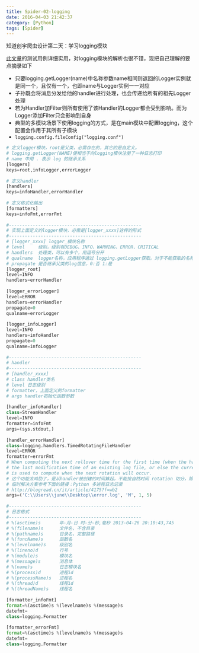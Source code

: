 ```yaml
---
title: Spider-02-logging
date: 2016-04-03 21:42:37
category: [Python]
tags: [Spider]
---
```


知道创宇爬虫设计第二天：学习logging模块

[此文章](http://blog.chinaunix.net/uid-26000296-id-4372063.html)的测试用例详细实用，对logging模块的解析也很不错，现把自己理解的要点摘录如下

- 只要logging.getLogger(name)中名称参数name相同则返回的Logger实例就是同一个，且仅有一个，也即name与Logger实例一一对应
- 子孙既会将消息分发给他的handler进行处理，也会传递给所有的祖先Logger处理
- 若为Handler加Filter则所有使用了该Handler的Logger都会受到影响。而为Logger添加Filter只会影响到自身
- 典型的多模块场景下使用logging的方式，是在main模块中配置logging，这个配置会作用于其所有子模块
- `logging.config.fileConfig("logging.conf")`

```python logging.conf
# 定义logger模块，root是父类，必需存在的，其它的是自定义。
# logging.getLogger(NAME)便相当于向logging模块注册了一种日志打印
# name 中用 . 表示 log 的继承关系
[loggers]
keys=root,infoLogger,errorLogger
 
# 定义handler
[handlers]
keys=infoHandler,errorHandler
 
# 定义格式化输出
[formatters]
keys=infoFmt,errorFmt
 
#--------------------------------------------------
# 实现上面定义的logger模块，必需是[logger_xxxx]这样的形式
#--------------------------------------------------
# [logger_xxxx] logger_模块名称
# level     级别，级别有DEBUG、INFO、WARNING、ERROR、CRITICAL
# handlers  处理类，可以有多个，用逗号分开
# qualname  logger名称，应用程序通过 logging.getLogger获取。对于不能获取的名称，则记录到root模块。
# propagate 是否继承父类的log信息，0:否 1:是
[logger_root]
level=INFO
handlers=errorHandler
 
[logger_errorLogger]
level=ERROR
handlers=errorHandler
propagate=0
qualname=errorLogger
 
[logger_infoLogger]
level=INFO
handlers=infoHandler
propagate=0
qualname=infoLogger
 
#--------------------------------------------------
# handler
#--------------------------------------------------
# [handler_xxxx]
# class handler类名
# level 日志级别
# formatter，上面定义的formatter
# args handler初始化函数参数
 
[handler_infoHandler]
class=StreamHandler
level=INFO
formatter=infoFmt
args=(sys.stdout,)
 
[handler_errorHandler]
class=logging.handlers.TimedRotatingFileHandler
level=ERROR
formatter=errorFmt
# When computing the next rollover time for the first time (when the handler is created),
# the last modification time of an existing log file, or else the current time,
# is used to compute when the next rotation will occur.
# 这个功能太鸡肋了，是从handler被创建的时间算起，不能按自然时间 rotation 切分，除非程序一直运行，否则这个功能会有问题
# 临时解决方案参考下面的链接：Python 多进程日志记录
# http://blogread.cn/it/article/4175?f=wb2
args=('C:\\Users\\june\\Desktop\\error.log', 'M', 1, 5)
 
#--------------------------------------------------
# 日志格式
#--------------------------------------------------
# %(asctime)s       年-月-日 时-分-秒,毫秒 2013-04-26 20:10:43,745
# %(filename)s      文件名，不含目录
# %(pathname)s      目录名，完整路径
# %(funcName)s      函数名
# %(levelname)s     级别名
# %(lineno)d        行号
# %(module)s        模块名
# %(message)s       消息体
# %(name)s          日志模块名
# %(process)d       进程id
# %(processName)s   进程名
# %(thread)d        线程id
# %(threadName)s    线程名
 
[formatter_infoFmt]
format=%(asctime)s %(levelname)s %(message)s
datefmt=
class=logging.Formatter
 
[formatter_errorFmt]
format=%(asctime)s %(levelname)s %(message)s
datefmt=
class=logging.Formatter
```